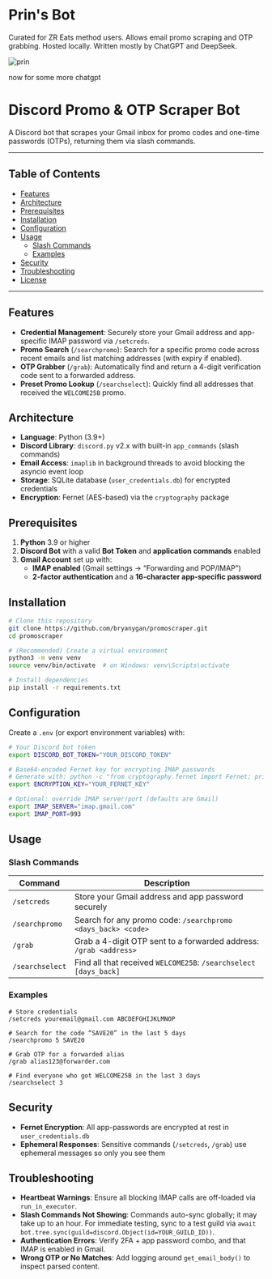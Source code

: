 
# Prin's Bot 

Curated for ZR Eats method users. Allows email promo scraping and OTP grabbing. Hosted locally. Written mostly by ChatGPT and DeepSeek.

<picture>
  <img alt="prin" src="https://i.imgur.com/r0IGEAc.png">
</picture>

now for some more chatgpt

# Discord Promo & OTP Scraper Bot

A Discord bot that scrapes your Gmail inbox for promo codes and one-time passwords (OTPs), returning them via slash commands.

---

## Table of Contents
- [Features](#features)
- [Architecture](#architecture)
- [Prerequisites](#prerequisites)
- [Installation](#installation)
- [Configuration](#configuration)
- [Usage](#usage)
  - [Slash Commands](#slash-commands)
  - [Examples](#examples)
- [Security](#security)
- [Troubleshooting](#troubleshooting)
- [License](#license)

---

## Features

- **Credential Management**: Securely store your Gmail address and app-specific IMAP password via `/setcreds`.
- **Promo Search** (`/searchpromo`): Search for a specific promo code across recent emails and list matching addresses (with expiry if enabled).
- **OTP Grabber** (`/grab`): Automatically find and return a 4-digit verification code sent to a forwarded address.
- **Preset Promo Lookup** (`/searchselect`): Quickly find all addresses that received the `WELCOME25B` promo.

## Architecture

- **Language**: Python (3.9+)
- **Discord Library**: `discord.py` v2.x with built-in `app_commands` (slash commands)
- **Email Access**: `imaplib` in background threads to avoid blocking the asyncio event loop
- **Storage**: SQLite database (`user_credentials.db`) for encrypted credentials
- **Encryption**: Fernet (AES-based) via the `cryptography` package

## Prerequisites

1. **Python** 3.9 or higher
2. **Discord Bot** with a valid **Bot Token** and **application commands** enabled
3. **Gmail Account** set up with:
   - **IMAP enabled** (Gmail settings → “Forwarding and POP/IMAP”)
   - **2-factor authentication** and a **16-character app-specific password**

## Installation

```bash
# Clone this repository
git clone https://github.com/bryanygan/promoscraper.git
cd promoscraper

# (Recommended) Create a virtual environment
python3 -m venv venv
source venv/bin/activate  # on Windows: venv\Scripts\activate

# Install dependencies
pip install -r requirements.txt
```

## Configuration

Create a `.env` (or export environment variables) with:

```bash
# Your Discord bot token
export DISCORD_BOT_TOKEN="YOUR_DISCORD_TOKEN"

# Base64-encoded Fernet key for encrypting IMAP passwords
# Generate with: python -c "from cryptography.fernet import Fernet; print(Fernet.generate_key().decode())"
export ENCRYPTION_KEY="YOUR_FERNET_KEY"

# Optional: override IMAP server/port (defaults are Gmail)
export IMAP_SERVER="imap.gmail.com"
export IMAP_PORT=993
```

## Usage

### Slash Commands

| Command             | Description                                                       |
|---------------------|-------------------------------------------------------------------|
| `/setcreds`         | Store your Gmail address and app password securely               |
| `/searchpromo`      | Search for any promo code: `/searchpromo <days_back> <code>`     |
| `/grab`             | Grab a 4-digit OTP sent to a forwarded address: `/grab <address>` |
| `/searchselect`     | Find all that received `WELCOME25B`: `/searchselect [days_back]` |

### Examples

```text
# Store credentials
/setcreds youremail@gmail.com ABCDEFGHIJKLMNOP

# Search for the code “SAVE20” in the last 5 days
/searchpromo 5 SAVE20

# Grab OTP for a forwarded alias
/grab alias123@forwarder.com

# Find everyone who got WELCOME25B in the last 3 days
/searchselect 3
```

## Security

- **Fernet Encryption**: All app-passwords are encrypted at rest in `user_credentials.db`
- **Ephemeral Responses**: Sensitive commands (`/setcreds`, `/grab`) use ephemeral messages so only you see them

## Troubleshooting

- **Heartbeat Warnings**: Ensure all blocking IMAP calls are off-loaded via `run_in_executor`.
- **Slash Commands Not Showing**: Commands auto-sync globally; it may take up to an hour. For immediate testing, sync to a test guild via `await bot.tree.sync(guild=discord.Object(id=YOUR_GUILD_ID))`.
- **Authentication Errors**: Verify 2FA + app password combo, and that IMAP is enabled in Gmail.
- **Wrong OTP or No Matches**: Add logging around `get_email_body()` to inspect parsed content.

